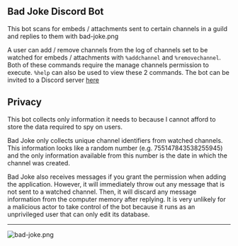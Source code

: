 ## Bad Joke Discord Bot
This bot scans for embeds / attachments sent to certain channels in a guild and replies to them with bad-joke.png

A user can add / remove channels from the log of channels set to be watched for embeds / attachments with `%addchannel` and `%removechannel`. Both of these commands require the manage channels permission to execute. `%help` can also be used to view these 2 commands. The bot can be invited to a Discord server [here](https://discord.com/api/oauth2/authorize?client_id=723251861204762736&permissions=51200&scope=bot)

## Privacy

This bot collects only information it needs to because I cannot afford to store the data required to spy on users.

Bad Joke only collects unique channel identifiers from watched channels. This information looks like a random number (e.g. 755147843538255945) and the only information available from this number is the date in which the channel was created.

Bad Joke also receives messages if you grant the permission when adding the application. However, it will immediately throw out any message that is not sent to a watched channel. Then, it will discard any message information from the computer memory after replying. It is very unlikely for a malicious actor to take control of the bot because it runs as an unprivileged user that can only edit its database.

---

![bad-joke.png](./bad-joke.png)
